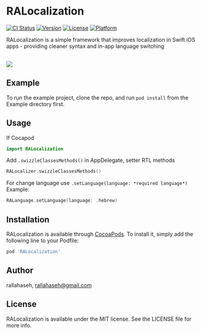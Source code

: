 # RALocalization

[![CI Status](http://img.shields.io/travis/rallahaseh/RALocalization.svg?style=flat)](https://travis-ci.org/rallahaseh/RALocalization)
[![Version](https://img.shields.io/cocoapods/v/RALocalization.svg?style=flat)](http://cocoapods.org/pods/RALocalization)
[![License](https://img.shields.io/cocoapods/l/RALocalization.svg?style=flat)](http://cocoapods.org/pods/RALocalization)
[![Platform](https://img.shields.io/cocoapods/p/RALocalization.svg?style=flat)](http://cocoapods.org/pods/RALocalization)

RALocalization is a simple framework that improves localization in Swift iOS apps - providing cleaner syntax and in-app language switching

<br>
<img src="https://media.giphy.com/media/26n7aMoR9RbXCLnR6/giphy.gif"/>
<br>

## Example

To run the example project, clone the repo, and run `pod install` from the Example directory first.

## Usage
If Cocapod

```swift
import RALocalization
```

Add `.swizzleClassesMethods()` in AppDelegate, setter RTL methods
```swift
RALocalizer.swizzleClassesMethods()
```

For change language use `.setLanguage(language: *required language*)`
<br>
Example:
```swift
RALanguage.setLanguage(language: .hebrew)
```

## Installation

RALocalization is available through [CocoaPods](http://cocoapods.org). To install
it, simply add the following line to your Podfile:

```ruby
pod 'RALocalization'
```

## Author

rallahaseh, rallahaseh@gmail.com

## License

RALocalization is available under the MIT license. See the LICENSE file for more info.
